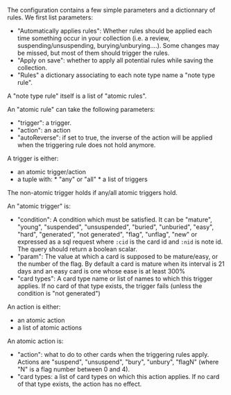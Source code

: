 The configuration contains a few simple parameters and a dictionnary of rules. We first list parameters:

* "Automatically applies rules": Whether rules should be applied each time something occur in your collection (i.e. a review, suspending/unsuspending, burying/unburying....). Some changes may be missed, but most of them should trigger the rules.
* "Apply on save": whether to apply all potential rules while saving the collection.
* "Rules" a dictionary associating to each note type name a "note type rule".

A "note type rule" itself is a list of "atomic rules".

An "atomic rule" can take the following parameters:

* "trigger": a trigger.
* "action": an action
* "autoReverse": if set to true, the inverse of the action will be
  applied when the triggering rule does not hold anymore.
  
A trigger is either:

* an atomic trigger/action
* a tuple with:
      * "any" or "all"
      * a list of triggers

The non-atomic trigger holds if any/all atomic triggers hold.

An "atomic trigger" is:

* "condition": A condition which must be satisfied. It can be
  "mature", "young", "suspended", "unsuspended", "buried", "unburied",
  "easy", "hard", "generated", "not generated", "flag", "unflag", "new" or
  expressed as a sql request where `:cid` is the card id and `:nid` is
  note id. The query should return a boolean scalar.
* "param": The value at which a card is supposed to be
  mature/easy, or the number of the flag. By default a card is mature when its interval is 21
  days and an easy card is one whose ease is at least 300%
* "card types": A card type name or list of names to which this trigger applies. If
  no card of that type exists, the trigger fails (unless the condition is "not generated")

An action is either:

* an atomic action
* a list of atomic actions

An atomic action is:

* "action": what to do to other cards when the triggering rules
  apply. Actions are "suspend", "unsuspend", "bury", "unbury", "flagN"
  (where "N" is a flag number between 0 and 4).
* "card types: a list of card types on which this action applies. If no
  card of that type exists, the action has no effect.

